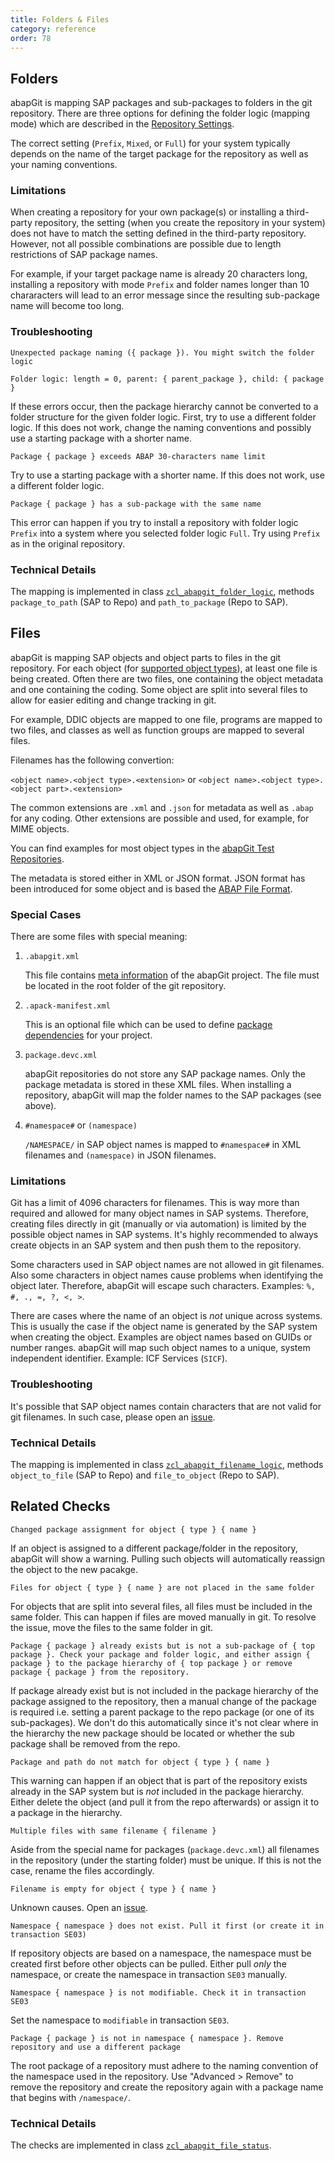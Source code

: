 ```yaml
---
title: Folders & Files
category: reference
order: 78
---
```


## Folders

abapGit is mapping SAP packages and sub-packages to folders in the git repository. There are three options for defining the folder logic (mapping mode) which
are described in the [Repository Settings](/user-guide/repo-settings/dot-abapgit.md#folder-logic).

The correct setting (`Prefix`, `Mixed`, or `Full`) for your system typically depends on the name of the target package for the repository as well as
your naming conventions.

### Limitations

When creating a repository for your own package(s) or installing a third-party repository, the setting (when you create the repository in your system) does not have to match the setting
defined in the third-party repository. However, not all possible combinations are possible due to length restrictions of SAP package names.

For example, if your target package name is already 20 characters long, installing a repository with mode `Prefix` and folder names longer than
10 chararacters will lead to an error message since the resulting sub-package name will become too long.

### Troubleshooting

`Unexpected package naming ({ package }). You might switch the folder logic`

`Folder logic: length = 0, parent: { parent_package }, child: { package }`

If these errors occur, then the package hierarchy cannot be converted to a folder structure for the given folder logic. First, try to use a different
folder logic. If this does not work, change the naming conventions and possibly use a starting package with a shorter name.

`Package { package } exceeds ABAP 30-characters name limit`

Try to use a starting package with a shorter name. If this does not work, use a different folder logic.

`Package { package } has a sub-package with the same name`

This error can happen if you try to install a repository with folder logic `Prefix` into a system where you selected folder logic `Full`.
Try using `Prefix` as in the original repository.

### Technical Details

The mapping is implemented in class [`zcl_abapgit_folder_logic`](https://github.com/abapGit/abapGit/blob/main/src/objects/core/zcl_abapgit_folder_logic.clas.abap), methods `package_to_path` (SAP to Repo) and `path_to_package` (Repo to SAP).

## Files

abapGit is mapping SAP objects and object parts to files in the git repository. For each object (for [supported object types](/user-guide/reference/supported.md)), at least one file is being created. Often there are two files, one containing the object metadata and one containing the coding. Some object are split into several files
to allow for easier editing and change tracking in git.

For example, DDIC objects are mapped to one file, programs are mapped to two files, and classes as well as function groups are mapped to several files.

Filenames has the following convertion:

`<object name>.<object type>.<extension>` or `<object name>.<object type>.<object part>.<extension>`

The common extensions are `.xml` and `.json` for metadata as well as `.abap` for any coding. Other extensions are possible and used,
for example, for MIME objects.

You can find examples for most object types in the [abapGit Test Repositories](https://github.com/abapGit-tests).

The metadata is stored either in XML or JSON format. JSON format has been introduced for some object and is based the
[ABAP File Format](https://github.com/SAP/abap-file-formats).

### Special Cases

There are some files with special meaning:

1. `.abapgit.xml`

   This file contains [meta information](/user-guide/repo-settings/dot-abapgit.md) of the abapGit project. The file must be located in the root folder of the git repository.

2. `.apack-manifest.xml`

   This is an optional file which can be used to define [package dependencies](/user-guide/reference/apack.md) for your project.

3. `package.devc.xml`

   abapGit repositories do not store any SAP package names. Only the package metadata is stored in these XML files. When installing a repository, abapGit will map the folder names to the SAP packages (see above).

4. `#namespace#` or `(namespace)`

   `/NAMESPACE/` in SAP object names is mapped to `#namespace#` in XML filenames and `(namespace)` in JSON filenames.

### Limitations

Git has a limit of 4096 characters for filenames. This is way more than required and allowed for many object names in SAP systems. Therefore,
creating files directly in git (manually or via automation) is limited by the possible object names in SAP systems. It's highly recommended
to always create objects in an SAP system and then push them to the repository.

Some characters used in SAP object names are not allowed in git filenames. Also some characters in object names cause problems when identifying
the object later. Therefore, abapGit will escape such characters. Examples: `%, #, ., =, ?, <, >`.

There are cases where the name of an object is *not* unique across systems. This is usually the case if the object name is generated by the
SAP system when creating the object. Examples are object names based on GUIDs or number ranges. abapGit will map such object names to a unique,
system independent identifier. Example: ICF Services (`SICF`).

### Troubleshooting

It's possible that SAP object names contain characters that are not valid for git filenames. In such case, please open an
[issue](https://github.com/sbcgua/ajson/issues).

### Technical Details

The mapping is implemented in class [`zcl_abapgit_filename_logic`](https://github.com/abapGit/abapGit/blob/main/src/objects/core/zcl_abapgit_filename_logic.clas.abap), methods `object_to_file` (SAP to Repo) and `file_to_object` (Repo to SAP).

## Related Checks

`Changed package assignment for object { type } { name }`

If an object is assigned to a different package/folder in the repository, abapGit will show a warning. Pulling such objects will automatically
reassign the object to the new pacakge.

`Files for object { type } { name } are not placed in the same folder`

For objects that are split into several files, all files must be included in the same folder. This can happen if files are moved manually in git.
To resolve the issue, move the files to the same folder in git.

`Package { package } already exists but is not a sub-package of { top package }. Check your package and folder logic, and either assign { package } to the package hierarchy of { top package } or remove package { package } from the repository.`

If package already exist but is not included in the package hierarchy of the package assigned to the repository, then a manual change of the package
is required i.e. setting a parent package to the repo package (or one of its sub-packages). We don't do this automatically since it's not clear where in the
hierarchy the new package should be located or whether the sub package shall be removed from the repo.

`Package and path do not match for object { type } { name }`

This warning can happen if an object that is part of the repository exists already in the SAP system but is *not* included in the package hierarchy.
Either delete the object (and pull it from the repo afterwards) or assign it to a package in the hierarchy.

`Multiple files with same filename { filename }`

Aside from the special name for packages (`package.devc.xml`) all filenames in the repository (under the starting folder) must be unique. If this is
not the case, rename the files accordingly.

`Filename is empty for object { type } { name }`

Unknown causes. Open an [issue](https://github.com/sbcgua/ajson/issues).

`Namespace { namespace } does not exist. Pull it first (or create it in transaction SE03)`

If repository objects are based on a namespace, the namespace must be created first before other objects can be pulled. Either pull *only* the namespace, or create the namespace in transaction `SE03` manually.

`Namespace { namespace } is not modifiable. Check it in transaction SE03`

Set the namespace to `modifiable` in transaction `SE03`.

`Package { package } is not in namespace { namespace }. Remove repository and use a different package`

The root package of a repository must adhere to the naming convention of the namespace used in the repository. Use "Advanced > Remove" to remove the repository and create the repository again with a package name that begins with `/namespace/`.

### Technical Details

The checks are implemented in class [`zcl_abapgit_file_status`](https://github.com/abapGit/abapGit/blob/main/src/objects/core/zcl_abapgit_file_status.clas.abap).
